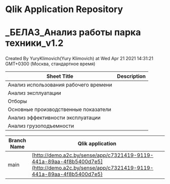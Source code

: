 # Qlik Application Repository 
# _БЕЛАЗ_Анализ работы парка техники_v1.2
### 
Created By YuryKlimovich(Yury Klimovich) at Wed Apr 21 2021 14:31:21 GMT+0300 (Москва, стандартное время)




Sheet Title | Description
------------ | -------------
Анализ использования рабочего времени|
Анализ эксплуатации|
Отборы|
Основные производственные показатели|
Анализ эффективности эксплуатации|
Анализ грузоподъемности|



Branch Name|Qlik application
---|---
main|[http://demo.a2c.by/sense/app/c7321419-9119-441a-89aa-4f8b5400d7e5](http://demo.a2c.by/sense/app/c7321419-9119-441a-89aa-4f8b5400d7e5)